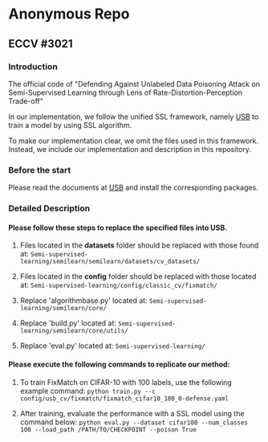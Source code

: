 # Anonymous Repo
## ECCV #3021
### Introduction
The official code of "Defending Against Unlabeled Data Poisoning Attack on Semi-Supervised Learning through Lens of Rate-Distortion-Perception Trade-off"

In our implementation, we follow the unified SSL framework, namely [USB](https://github.com/microsoft/Semi-supervised-learning) to train a model by using SSL algorithm.

To make our implementation clear, we omit the files used in this framework. Instead, we include our implementation and description in this repository.

### Before the start
Please read the documents at [USB](https://github.com/microsoft/Semi-supervised-learning) and install the corresponding packages.

### Detailed Description
#### Please follow these steps to replace the specified files  into USB.
1. Files located in the **datasets** folder should be replaced with those found at:
```Semi-supervised-learning/semilearn/semilearn/datasets/cv_datasets/```

2. Files located in the **config** folder should be replaced with those located at:
```Semi-supervised-learning/config/classic_cv/fixmatch/```

3. Replace 'algorithmbase.py' located at:
```Semi-supervised-learning/semilearn/core/```

4. Replace 'build.py' located at:
```Semi-supervised-learning/semilearn/core/utils/```

5. Replace 'eval.py' located at:
```Semi-supervised-learning/```

#### Please execute the following commands to replicate our method:
1. To train FixMatch on CIFAR-10 with 100 labels, use the following example command:
```python train.py --c config/usb_cv/fixmatch/fixmatch_cifar10_100_0-defense.yaml```

2. After training, evaluate the performance with a SSL model using the command below:
```python eval.py --dataset cifar100 --num_classes 100 --load_path /PATH/TO/CHECKPOINT --poison True```